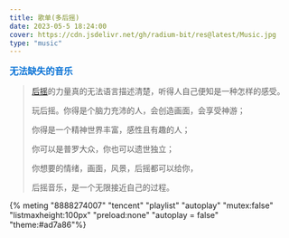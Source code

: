 ```yaml
---
title: 歌单(多后摇)
date: 2023-05-5 18:24:00
cover: https://cdn.jsdelivr.net/gh/radium-bit/res@latest/Music.jpg
type: "music"
---
```


<font color=#0c74d6 size=3 face="黑体">**无法缺失的音乐**</font>

> [后摇](https://zh.wikipedia.org/wiki/%E5%BE%8C%E6%90%96%E6%BB%BE)的力量真的无法语言描述清楚，听得人自己便知是一种怎样的感受。
>
> 玩后摇。你得是个脑力充沛的人，会创造画面，会享受神游；
>
> 你得是一个精神世界丰富，感性且有趣的人；
>
> 你可以是普罗大众，你也可以遗世独立；
>
> 你想要的情绪，画面，风景，后摇都可以给你，
>
> 后摇音乐，是一个无限接近自己的过程。

{% meting "8888274007" "tencent" "playlist" "autoplay" "mutex:false" "listmaxheight:100px" "preload:none" "autoplay = false" "theme:#ad7a86"%}